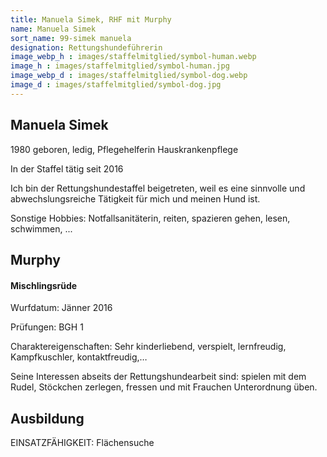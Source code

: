 ```yaml
---
title: Manuela Simek, RHF mit Murphy
name: Manuela Simek
sort_name: 99-simek manuela
designation: Rettungshundeführerin
image_webp_h : images/staffelmitglied/symbol-human.webp
image_h : images/staffelmitglied/symbol-human.jpg
image_webp_d : images/staffelmitglied/symbol-dog.webp
image_d : images/staffelmitglied/symbol-dog.jpg
---
```

## Manuela Simek
1980 geboren, ledig, Pflegehelferin Hauskrankenpflege

In der Staffel tätig seit 2016

Ich bin der Rettungshundestaffel beigetreten, weil es eine sinnvolle und abwechslungsreiche Tätigkeit für mich und meinen Hund ist.

Sonstige Hobbies: Notfallsanitäterin, reiten, spazieren gehen, lesen, schwimmen, ...

## Murphy
#### Mischlingsrüde
Wurfdatum: Jänner 2016

Prüfungen: BGH 1

Charaktereigenschaften: Sehr kinderliebend, verspielt, lernfreudig, Kampfkuschler, kontaktfreudig,…

Seine Interessen abseits der Rettungshundearbeit sind: spielen mit dem Rudel, Stöckchen zerlegen, fressen und mit Frauchen Unterordnung üben.

## Ausbildung
EINSATZFÄHIGKEIT:  Flächensuche
